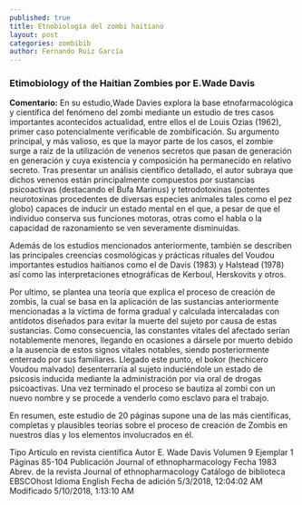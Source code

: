 ```yaml
---
published: true
title: Etnobiología del zombi haitiano
layout: post
categories: zombibib
author: Fernando Ruiz García
---
```

### Etimobiology of the Haitian Zombies por E.Wade Davis

**Comentario:** En su estudio,Wade Davies explora la base etnofarmacológica  y científica del fenómeno del zombi mediante un estudio de tres casos importantes acontecidos actualidad, entre ellos el de Louis Ozias (1962), primer caso potencialmente verificable de zombificación.
Su argumento principal, y más valioso, es que la mayor parte de los casos, el zombie surge a raíz de la utilización de venenos secretos que pasan de generación en generación y cuya existencia y composición ha permanecido en relativo secreto. Tras presentar un análisis científico detallado, el autor subraya que dichos venenos están principalmente compuestos por sustancias psicoactivas (destacando el Bufa Marinus) y tetrodotoxinas (potentes neurotoxinas procedentes de diversas especies animales tales como el pez globo) capaces de inducir un estado mental en el que, a pesar de que el individuo conserva sus funciones motoras, otras como el habla o la capacidad de razonamiento se ven severamente disminuidas.

Además de los estudios mencionados anteriormente, también se describen las principales creencias cosmológicas y prácticas rituales del Voudou importantes estudios haitianos como el de Davis (1983) y Halstead (1978) así como las interpretaciones etnográficas de Kerboul, Herskovits y otros. 

Por ultimo, se plantea una teoría que explica el proceso de creación de zombis, la cual se basa en la aplicación de las sustancias anteriormente mencionadas a la víctima de forma gradual y calculada intercaladas con antídotos diseñados para evitar la muerte del sujeto por causa de estas sustancias. Como consecuencia, las constantes vitales del afectado serían notablemente menores, llegando en ocasiones a dársele por muerto debido a la ausencia de estos signos vitales notables, siendo posteriormente enterrado por sus familiares. Llegado este punto, el bokor (hechicero Voudou malvado) desenterraría al sujeto induciéndole un estado de psicosis inducida mediante la administración por via oral de drogas psicoactivas. Una vez terminado el proceso se bautiza al zombi con un nuevo nombre y se procede a venderlo como esclavo para el trabajo.

En resumen, este estudio de 20 páginas supone una de las más científicas, completas y plausibles teorías sobre el proceso de creación de Zombis en nuestros días y los elementos involucrados en él.

Tipo 	Artículo en revista científica
Autor 	E. Wade Davis
Volumen 	9
Ejemplar 	1
Páginas 	85-104
Publicación 	Journal of ethnopharmacology
Fecha 	1983
Abrev. de la revista 	Journal of ethnopharmacology
Catálogo de biblioteca 	EBSCOhost
Idioma 	English
Fecha de adición 	5/3/2018, 12:04:02 AM
Modificado 	5/10/2018, 1:13:10 AM
